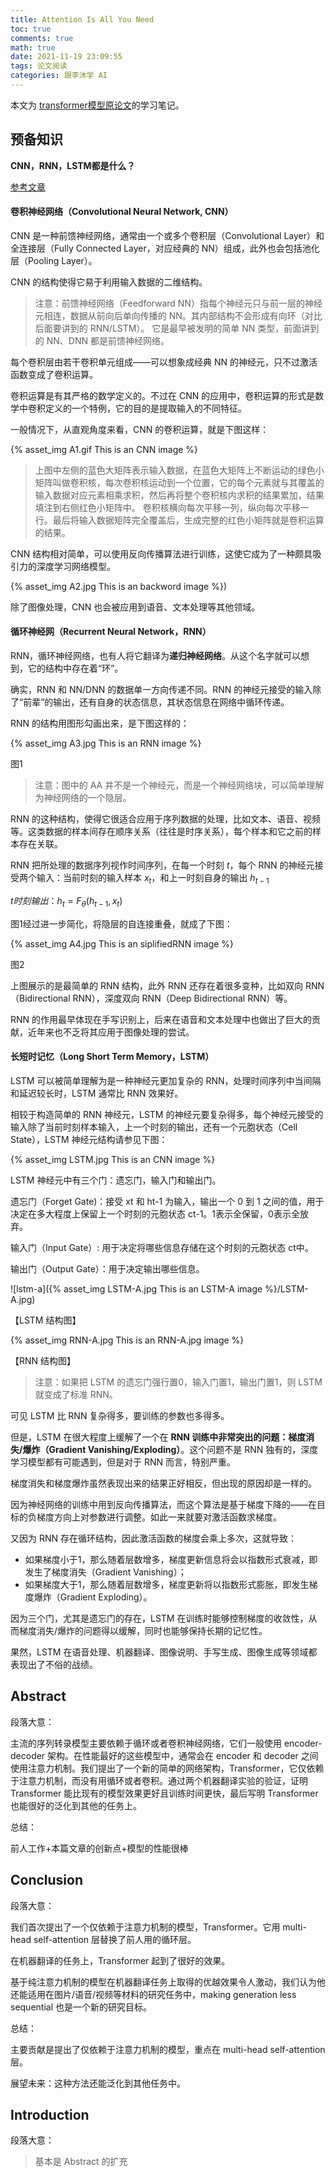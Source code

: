 ```yaml
---
title: Attention Is All You Need
toc: true
comments: true
math: true
date: 2021-11-19 23:09:55
tags: 论文阅读
categories: 跟李沐学 AI
---
```


本文为 [transformer模型原论文](https://arxiv.org/abs/1706.03762)的学习笔记。

## 预备知识

**CNN，RNN，LSTM都是什么？**

[参考文章](https://cloud.tencent.com/developer/article/1523622)

<!-- more -->
#### **卷积神经网络（Convolutional Neural Network, CNN）**

CNN 是一种前馈神经网络，通常由一个或多个卷积层（Convolutional Layer）和全连接层（Fully Connected Layer，对应经典的 NN）组成，此外也会包括池化层（Pooling Layer）。

CNN 的结构使得它易于利用输入数据的二维结构。

> 注意：前馈神经网络（Feedforward NN）指每个神经元只与前一层的神经元相连，数据从前向后单向传播的 NN。其内部结构不会形成有向环（对比后面要讲到的 RNN/LSTM）。 它是最早被发明的简单 NN 类型，前面讲到的 NN、DNN 都是前馈神经网络。

每个卷积层由若干卷积单元组成——可以想象成经典 NN 的神经元，只不过激活函数变成了卷积运算。

卷积运算是有其严格的数学定义的。不过在 CNN 的应用中，卷积运算的形式是数学中卷积定义的一个特例，它的目的是提取输入的不同特征。

一般情况下，从直观角度来看，CNN 的卷积运算，就是下图这样：


{% asset_img A1.gif This is an CNN image %}

> 上图中左侧的蓝色大矩阵表示输入数据，在蓝色大矩阵上不断运动的绿色小矩阵叫做卷积核，每次卷积核运动到一个位置，它的每个元素就与其覆盖的输入数据对应元素相乘求积，然后再将整个卷积核内求积的结果累加，结果填注到右侧红色小矩阵中。 卷积核横向每次平移一列，纵向每次平移一行。最后将输入数据矩阵完全覆盖后，生成完整的红色小矩阵就是卷积运算的结果。



CNN 结构相对简单，可以使用反向传播算法进行训练，这使它成为了一种颇具吸引力的深度学习网络模型。

{% asset_img A2.jpg This is an backword image %})

除了图像处理，CNN 也会被应用到语音、文本处理等其他领域。

#### **循环神经网（Recurrent Neural Network，RNN）**

RNN，循环神经网络，也有人将它翻译为**递归神经网络**。从这个名字就可以想到，它的结构中存在着“环”。

确实，RNN 和 NN/DNN 的数据单一方向传递不同。RNN 的神经元接受的输入除了“前辈”的输出，还有自身的状态信息，其状态信息在网络中循环传递。

RNN 的结构用图形勾画出来，是下图这样的：

{% asset_img A3.jpg This is an RNN image %}

图1

> 注意：图中的 AA 并不是一个神经元，而是一个神经网络块，可以简单理解为神经网络的一个隐层。

RNN 的这种结构，使得它很适合应用于序列数据的处理，比如文本、语音、视频等。这类数据的样本间存在顺序关系（往往是时序关系），每个样本和它之前的样本存在关联。

RNN 把所处理的数据序列视作时间序列，在每一个时刻 $t$，每个 RNN 的神经元接受两个输入：当前时刻的输入样本 $x_t$，和上一时刻自身的输出 $h_{t-1}$

$t 时刻输出：h_t=F_{\theta}(h_{t-1},x_t)$

图1经过进一步简化，将隐层的自连接重叠，就成了下图：

{% asset_img A4.jpg This is an siplifiedRNN image %}

图2

上图展示的是最简单的 RNN 结构，此外 RNN 还存在着很多变种，比如双向 RNN（Bidirectional RNN），深度双向 RNN（Deep Bidirectional RNN）等。

RNN 的作用最早体现在手写识别上，后来在语音和文本处理中也做出了巨大的贡献，近年来也不乏将其应用于图像处理的尝试。

#### **长短时记忆（Long Short Term Memory，LSTM）**

LSTM 可以被简单理解为是一种神经元更加复杂的 RNN，处理时间序列中当间隔和延迟较长时，LSTM 通常比 RNN 效果好。

相较于构造简单的 RNN 神经元，LSTM 的神经元要复杂得多，每个神经元接受的输入除了当前时刻样本输入，上一个时刻的输出，还有一个元胞状态（Cell State），LSTM 神经元结构请参见下图：

{% asset_img LSTM.jpg This is an CNN image %}

LSTM 神经元中有三个门：遗忘门，输入门和输出门。

遗忘门（Forget Gate)：接受 xt 和  ht-1 为输入，输出一个 0 到 1 之间的值，用于决定在多大程度上保留上一个时刻的元胞状态 ct-1。1表示全保留，0表示全放弃。

输入门（Input Gate）: 用于决定将哪些信息存储在这个时刻的元胞状态 ct中。

输出门（Output Gate）：用于决定输出哪些信息。



![lstm-a]({% asset_img LSTM-A.jpg This is an LSTM-A image %}/LSTM-A.jpg)

【LSTM 结构图】

{% asset_img RNN-A.jpg This is an RNN-A.jpg image %}

【RNN 结构图】

> 注意：如果把 LSTM 的遗忘门强行置0，输入门置1，输出门置1，则 LSTM 就变成了标准 RNN。

可见 LSTM 比 RNN 复杂得多，要训练的参数也多得多。

但是，LSTM 在很大程度上缓解了一个在 **RNN 训练中非常突出的问题：梯度消失/爆炸（Gradient Vanishing/Exploding）**。这个问题不是 RNN 独有的，深度学习模型都有可能遇到，但是对于 RNN 而言，特别严重。

梯度消失和梯度爆炸虽然表现出来的结果正好相反，但出现的原因却是一样的。

因为神经网络的训练中用到反向传播算法，而这个算法是基于梯度下降的——在目标的负梯度方向上对参数进行调整。如此一来就要对激活函数求梯度。

又因为 RNN 存在循环结构，因此激活函数的梯度会乘上多次，这就导致：

- 如果梯度小于1，那么随着层数增多，梯度更新信息将会以指数形式衰减，即发生了梯度消失（Gradient Vanishing）；
- 如果梯度大于1，那么随着层数增多，梯度更新将以指数形式膨胀，即发生梯度爆炸（Gradient Exploding）。

因为三个门，尤其是遗忘门的存在，LSTM 在训练时能够控制梯度的收敛性，从而梯度消失/爆炸的问题得以缓解，同时也能够保持长期的记忆性。

果然，LSTM 在语音处理、机器翻译、图像说明、手写生成、图像生成等领域都表现出了不俗的战绩。



## Abstract

段落大意：

主流的序列转录模型主要依赖于循环或者卷积神经网络，它们一般使用 encoder-decoder 架构。在性能最好的这些模型中，通常会在 encoder 和 decoder 之间使用注意力机制。我们提出了一个新的简单的网络架构，Transformer，它仅依赖于注意力机制，而没有用循环或者卷积。通过两个机器翻译实验的验证，证明 Transformer 能比现有的模型效果更好且训练时间更快，最后写明 Transformer 也能很好的泛化到其他的任务上。

总结：

前人工作+本篇文章的创新点+模型的性能很棒



## Conclusion

段落大意：

我们首次提出了一个仅依赖于注意力机制的模型，Transformer。它用 multi-head self-attention 层替换了前人用的循环层。

在机器翻译的任务上，Transformer 起到了很好的效果。

基于纯注意力机制的模型在机器翻译任务上取得的优越效果令人激动，我们认为他还能适用在图片/语音/视频等材料的研究任务中，making generation less sequential 也是一个新的研究目标。

总结：

主要贡献是提出了仅依赖于注意力机制的模型，重点在 multi-head self-attention 层。

展望未来：这种方法还能泛化到其他任务中。



## Introduction

段落大意：

> 基本是 Abstract 的扩充

